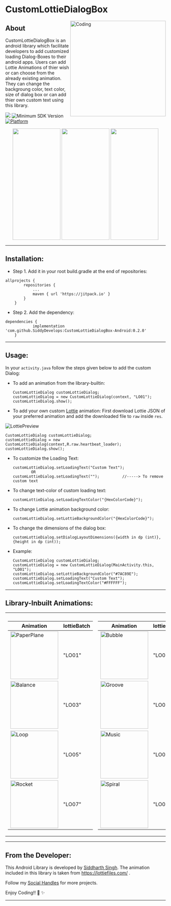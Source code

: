 # CustomLottieDialogBox
<img align="right" alt="Coding" width="300" height="300" src="https://user-images.githubusercontent.com/72121163/135441308-2fd004ca-caaf-4b7f-b760-a29c5aecbe46.gif">

## About
CustomLottieDialogBox is an android library which facilitate developers to add customized loading Dialog-Boxes to their android apps. Users can add Lottie Animations of thier wish or can choose from the already existing animation. They can change the backgroung color, text color, size of dialog box or can add thier own custom text using this library.

[![](https://jitpack.io/v/SiddyDevelops/CustomLottieDialogBox-Android.svg)](https://jitpack.io/#SiddyDevelops/CustomLottieDialogBox-Android)
![Minimum SDK Version](https://img.shields.io/badge/minSdkVersion-23-brightgreen)
[![Platform](https://img.shields.io/badge/platform-android-green.svg)](http://developer.android.com/index.html)

<p align="center">
  <img width="150" height="350" src="https://user-images.githubusercontent.com/72121163/135487978-925d83ef-6745-4b34-8081-6d916083293d.gif">  
  <img width="150" height="350" src="https://user-images.githubusercontent.com/72121163/135488088-67315429-f074-4f3c-8735-017e85baa634.gif">
  <img width="150" height="350" src="https://user-images.githubusercontent.com/72121163/135488105-abbbf44b-bfd7-4cfb-ab2f-a1bd18af5d42.gif">
</p>

---

## Installation:
- Step 1. Add it in your root build.gradle at the end of repositories:
```
allprojects {
		repositories {
			...
			maven { url 'https://jitpack.io' }
		}
	}
```
- Step 2. Add the dependency:
```
dependencies {
	        implementation 'com.github.SiddyDevelops:CustomLottieDialogBox-Android:0.2.0'
	}
```

---

## Usage:
In your ```activity.java``` follow the steps given below to add the custom Dialog:
- To add an animation from the library-builtin:

 	```
	CustomLottieDialog customLottieDialog;
	customLottieDialog = new CustomLottieDialog(context, "LO01");
	customLottieDialog.show();
	```
- To add your own custom <a href="https://lottiefiles.com/">Lottie</a> animation:
	First download Lottie JSON of your preferred animation and add the downloaded file to ``raw`` inside ``res``.
	
![LottiePreview](https://user-images.githubusercontent.com/72121163/135556267-52d16179-3c38-490c-9857-7d5bbbd61c3d.PNG)

	CustomLottieDialog customLottieDialog;
	customLottieDialog = new CustomLottieDialog(context,R.raw.heartbeat_loader);
	customLottieDialog.show();

- To customize the Loading Text:

	```
	customLottieDialog.setLoadingText("Custom Text");
			OR
	customLottieDialog.setLoadingText("");          //-----> To remove custom text
	```
- To change text-color of custom loading text:
	
	```
	customLottieDialog.setLoadingTextColor("{HexColorCode}");
	```

- To change Lottie animation background color:
	```
	customLottieDialog.setLottieBackgroundColor("{HexColorCode}");
	```
	
- To change the dimensions of the dialog box:
	
	```
	customLottieDialog.setDialogLayoutDimensions({width in dp (int)},{height in dp (int));
	```
	
- Example:
	
	```
	CustomLottieDialog customLottieDialog;
	customLottieDialog = new CustomLottieDialog(MainActivity.this, "LO01");
	customLottieDialog.setLottieBackgroundColor("#7AC89E");
	customLottieDialog.setLoadingText("Custom Text");
	customLottieDialog.setLoadingTextColor("#FFFFFF");
	```
	
---

## Library-Inbuilt Animations:

<table>
<tr><th></th><th></th></tr>
<tr><td>

| Animation | lottieBatch | 
|--|--|
| <img src='https://user-images.githubusercontent.com/72121163/135574362-f374c0f6-f9cb-43d5-84b4-34b80ca657f6.gif' alt='PaperPlane' width="150px" height="150px"/> | "LO01" |
| <img src='https://user-images.githubusercontent.com/72121163/135576133-7305c74f-8782-4e55-b1bf-4cb0462eaba6.gif' alt='Balance' width="150px" height="150px"/> | "LO03" |
| <img src='https://user-images.githubusercontent.com/72121163/135577221-740d5817-a54e-48cc-909b-e586dd4179e7.gif' alt='Loop' width="150px" height="150px"/> | "LO05" |
| <img src='https://user-images.githubusercontent.com/72121163/135577712-bfd3e3c5-9365-41db-949d-44567ee303da.gif' alt='Rocket' width="150px" height="150px"/> | "LO07" |

</td><td>

| Animation | lottieBatch |
|--|--|
| <img src='https://user-images.githubusercontent.com/72121163/135574595-4cd8b4bc-3b36-4057-af55-1cfe08db7755.gif' alt='Bubble' width="150px" height="150px"/> | "LO02" |
| <img src='https://user-images.githubusercontent.com/72121163/135576343-aab0053b-5265-4965-899a-e81e19c0aa4f.gif' alt='Groove' width="150px" height="150px"/> | "LO04" |
| <img src='https://user-images.githubusercontent.com/72121163/135577352-8acb9019-15a4-4bd0-b57f-b4ab988ff1a4.gif' alt='Music' width="150px" height="150px"/> | "LO06" |
| <img src='https://user-images.githubusercontent.com/72121163/135577931-b2a8e22b-05ed-4673-a816-e611a197dd54.gif' alt='Spiral' width="150px" height="150px"/> | "LO08" |

</td></tr> 
</table>
	
---
	
## From the Developer:

This Android Library is developed by <a href="https://github.com/SiddyDevelops">Siddharth Singh<a/>. The animation included in this library is taken from https://lottiefiles.com/ .
  
Follow my <a href="https://github.com/SiddyDevelops#connect-with-me">Social Handles<a/> for more projects.
  
Enjoy Coding!! 🚀 ✨

---





